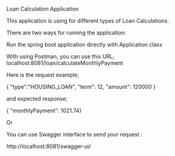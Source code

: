 Loan Calculation Application

This application is using for different types of  Loan Calculations.

There are two ways for running the application:

Run the spring boot application directly with Application class

With using Postman, you can use this URL; localhost:8081/loan/calculateMonthlyPayment

Here is the request example;

{ "type":"HOUSING_LOAN", "term": 12, "amount": 120000 }

and expected response;

{ "monthlyPayment": 1021.74}

Or 

You can use Swagger interface to send your request :

http://localhost:8081/swagger-ui/
